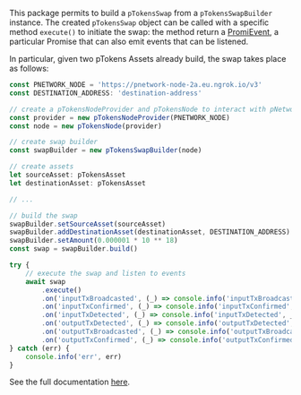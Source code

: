 This package permits to build a `pTokensSwap` from a `pTokensSwapBuilder` instance. The created `pTokensSwap` object can be called with a specific method `execute()` to initiate the swap: the method return a [PromiEvent](https://www.npmjs.com/package/promievent), a particular Promise that can also emit events that can be listened.

In particular, given two pTokens Assets already build, the swap takes place as follows:
```ts
const PNETWORK_NODE = 'https://pnetwork-node-2a.eu.ngrok.io/v3'
const DESTINATION_ADDRESS: 'destination-address'

// create a pTokensNodeProvider and pTokensNode to interact with pNetwork
const provider = new pTokensNodeProvider(PNETWORK_NODE)
const node = new pTokensNode(provider)

// create swap builder
const swapBuilder = new pTokensSwapBuilder(node)

// create assets
let sourceAsset: pTokensAsset
let destinationAsset: pTokensAsset

// ...

// build the swap
swapBuilder.setSourceAsset(sourceAsset)
swapBuilder.addDestinationAsset(destinationAsset, DESTINATION_ADDRESS)
swapBuilder.setAmount(0.000001 * 10 ** 18)
const swap = swapBuilder.build()

try {
    // execute the swap and listen to events
    await swap
        .execute()
        .on('inputTxBroadcasted', (_) => console.info('inputTxBroadcasted', _))
        .on('inputTxConfirmed', (_) => console.info('inputTxConfirmed', _))
        .on('inputTxDetected', (_) => console.info('inputTxDetected', _))
        .on('outputTxDetected', (_) => console.info('outputTxDetected', _))
        .on('outputTxBroadcasted', (_) => console.info('outputTxBroadcasted', _))
        .on('outputTxConfirmed', (_) => console.info('outputTxConfirmed', _))
} catch (err) {
    console.info('err', err)
}
```

See the full documentation [here](https://pnetwork-association.github.io/ptokens.js/modules/pTokens_Swap.html).
